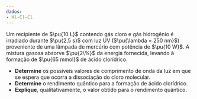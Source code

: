 ```yaml
---
dados:
- Hl-Cl-Cl
---
```

Um recipiente de $\pu{10 L}$ contendo gás cloro e gás hidrogênio é irradiado durante $\pu{2,5 s}$ com luz UV ($\pu{\lambda = 250 nm}$) proveniente de uma lâmpada de mercúrio com potência de $\pu{10 W}$. A mistura gasosa absorve $\pu{2\%}$ da energia fornecida, levando à formação de $\pu{65 mmol}$ de ácido clorídrico. 

- **Determine** os possíveis valores de comprimento de onda da luz em que se espera que ocorra a dissociação do cloro molecular. 
- **Determine** o rendimento quântico para a formação de ácido clorídrico.
- **Explique**, qualitativamente, o valor obtido para o rendimento quântico.
